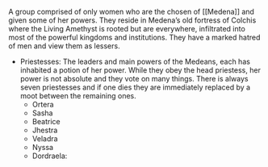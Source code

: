  A group comprised of only women who are the chosen of [[Medena]] and given some of her powers. They reside in Medena’s old fortress of Colchis where the Living Amethyst is rooted but are everywhere, infiltrated into most of the powerful kingdoms and institutions. They have a marked hatred of men and view them as lessers. 
- Priestesses: The leaders and main powers of the Medeans, each has inhabited a potion of her power. While they obey the head priestess, her power is not absolute and they vote on many things. There is always seven priestesses and if one dies they are immediately replaced by a moot between the remaining ones. 
	- Ortera
	- Sasha
	- Beatrice
	- Jhestra
	- Veladra
	- Nyssa
	- Dordraela:

